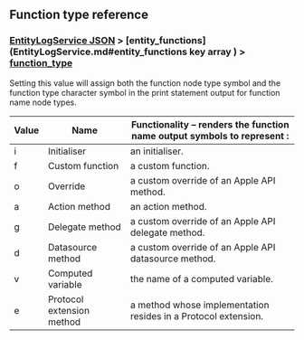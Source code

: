 ## Function type reference

### [EntityLogService JSON](EntityLogService.md ) >  [entity_functions](EntityLogService.md#entity_functions key array ) > [function_type](EntityLogService.md#function_type )

Setting this value will assign both the function node type symbol and the function type character symbol in the print statement output for function name node types.

| Value | Name                      | Functionality – renders the function name output symbols to represent : |
| ----- | ------------------------- | ------------------------------------------------------------ |
| i     | Initialiser               | an initialiser.                                              |
| f     | Custom function           | a custom function.                                           |
| o     | Override                  | a custom override of an Apple API method.                    |
| a     | Action method             | an action method.                                            |
| g     | Delegate method           | a custom override of an Apple API delegate method.           |
| d     | Datasource method         | a custom override of an Apple API datasource method.         |
| v     | Computed variable         | the name of a computed variable.                             |
| e     | Protocol extension method | a method whose implementation resides in a Protocol extension. |

